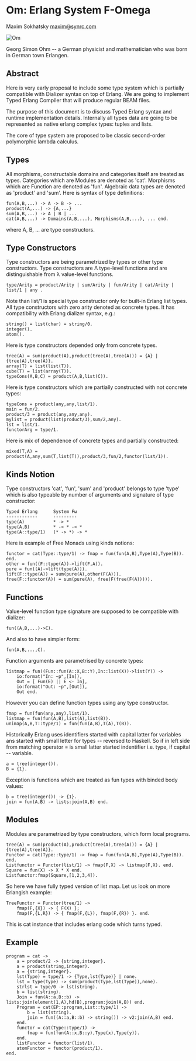 Om: Erlang System F-Omega
=========================

Maxim Sokhatsky maxim@synrc.com

![Om](http://upload.wikimedia.org/wikipedia/commons/thumb/2/2a/Georg_Simon_Ohm3.jpg/200px-Georg_Simon_Ohm3.jpg)

Georg Simon Ohm -- a German physicist and mathematician who was born in German town Erlangen. 

Abstract
--------

Here is very early proposal to include some type system which is partially
compatible with Dializer syntax on top of Erlang. We are going to implement
Typed Erlang Compiler that will produce regular BEAM files.

The purpose of this document is to discuss Typed Erlang syntax and runtime
implementation details. Internally all types data are going to be represented as
native erlang complex types: tuples and lists.

The core of type system are proposed to be classic second-order
polymorphic lambda calculus.

Types
-----

All morphisms, constructable domains and categories itself are treated as types.
Categories which are Modules are denoted as 'cat'. Morphisms which are
Function are denoted as 'fun'. Algebraic data types are denoted
as 'product' and 'sum'. Here is syntax of type definitions:

    fun(A,B,...) -> A -> B -> ...
    product(A,...) -> {A,...}
    sum(A,B,...) -> A | B | ...
    cat(A,B,...) -> Domains(A,B,...), Morphisms(A,B,...), ... end.

where A, B, ... are type constructors.

Type Constructors
-----------------

Type constructors are being parametrized by types or other type constructors.
Type constructors are Λ type-level functions and are distinguishable
from λ value-level functions.

    type/Arity = product/Arity | sum/Arity | fun/Arity | cat/Arity | list/1 | any .

Note than list/1 is special type constructor only for built-in Erlang list types.
All type constructors with zero arity denoted as concrete types. It has 
compatibility with Erlang dializer syntax, e.g.:

    string() = list(char) = string/0.
    integer().
    atom().

Here is type constructors depended only from concrete types.

    tree(A) = sum(product(A),product(tree(A),tree(A))) = {A} | {tree(A),tree(A)}.
    array(T) = list(list(T)).
    cube(T) = list(array(T)).
    typeCons(A,B,C) = product(A,B,list(C)).

Here is type constructors which are partially constructed with not concrete types:

    typeCons = product(any,any,list/1).
    main = fun/2.
    product/3 = product(any,any,any).
    mylist = product(list(product/3),sum/2,any).
    lst = list/1.
    functorArg = type/1.

Here is mix of dependence of concrete types and partially constructed:

    mixed(T,A) = product(A,any,sum(T,list(T)),product/3,fun/2,functor(list/1)).

Kinds Notion
------------

Type constructors 'cat', 'fun', 'sum' and 'product' belongs to type 'type' which
is also typeable by number of arguments and signature of type constructor:

    Typed Erlang      System Fω
    ------------      ---------
    type(A)           * -> *
    type(A,B)         * -> * -> *
    type(A::type/1)   (* -> *) -> *

Here is example of Free Monads using kinds notions:

    functor = cat(Type::type/1) -> fmap = fun(fun(A,B),Type(A),Type(B)). end.
    other = fun((F::type(A))->lift(F,A)).
    pure = fun((A)->lift(type(A))).
    lift(F::type(A)) = sum(pure(A),other(F(A))).
    free(F::functor(A)) = sum(pure(A), free(F(free(F(A))))).

Functions
---------

Value-level function type signature are supposed to be compatible with dializer:

    fun((A,B,...)->C).

And also to have simpler form:

    fun(A,B,...,C).

Function arguments are parametrised by concrete types:

    listmap = fun((Fun::fun(A::X,B::Y),In::list(X))->list(Y)) ->
        io:format("In: ~p",[In]),
        Out = [ Fun(E) || E <- In],
        io:format("Out: ~p",[Out]),
        Out end.

However you can define function types using any type constructor.

    fmap = fun(fun(any,any),list/1).
    listmap = fun(fun(A,B),list(A),list(B)).
    unimap(A,B,T::type/1) = fun(fun(A,B),T(A),T(B)).

Historically Erlang uses identifiers started with capital latter for variables
ans started with small letter for types -- reversed to Haskell. So if in left
side from matching operator = is small latter started indentifier i.e. type,
if capital -- variable.

    a = tree(integer()).
    B = {1}.

Exception is functions which are treated as fun types with binded body values:

    b = tree(integer()) -> {1}.
    join = fun(A,B) -> lists:join(A,B) end.

Modules
-------

Modules are parametrized by type constructors, which form local programs.

    tree(A) = sum(product(A),product(tree(A),tree(A))) = {A} | {tree(A),tree(A)}.
    Functor = cat(Type::type/1) -> fmap = fun(fun(A,B),Type(A),Type(B)). end.
    Listfunctor = Functor(list/1) -> fmap(F,X) -> listmap(F,X). end.
    Square = fun(X) -> X * X end.
    Listfunctor:fmap(Square,[1,2,3,4]).

So here we have fully typed version of list map.
Let us look on more Erlangish example:

    TreeFunctor = Functor(tree/1) ->
        fmap(F,{X}) -> { F(X) };
        fmap(F,{L,R}) -> { fmap(F,{L}), fmap(F,{R}) }. end.

This is cat instance that includes erlang code which turns typed.

Example
-------

    program = cat ->
        a = product/2 -> {string,integer}.
        a = product(string,integer).
        a = {string,integer}.
        lst(Type) = type/1 -> {Type,lst(Type)} | none.
        lst = type(Type) -> sum(product(Type,lst(Type)),none).
        strlst = type/0 -> lst(string).
        b = list(string).
        Join = fun(A::a,B::b) -> lists:join(element(1,A),hd(B),program:join(A,B)) end.
        Program = cat(EP::program,List::type/1) ->
            b = list(string).
            join = fun((A::a,B::b) -> string()) -> v2:join(A,B) end.
        end.
        functor = cat(Type::type/1) ->
            fmap = fun(fun(A::x,B::y),Type(x),Type(y)).
        end.
        listFunctor = functor(list/1).
        atomFunctor = functor(product/1).
    end.

